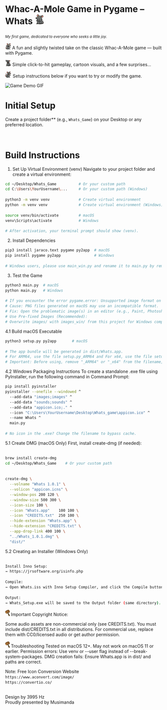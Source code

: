 # <h1>Whac-A-Mole Game in Pygame – Whats <img src="images/maus/maus2.png" alt="Maus" height="32"></h1>

<sub>*My first game, dedicated to everyone who seeks a little joy.*</sub>

<img src="images/maus/maus1.png" alt="Maus" height="20"></h1> A fun and slightly twisted take on the classic Whac-A-Mole game — built with Pygame.

<img src="images/maus/maus4.png" alt="Maus" height="20"></h1> Simple click-to-hit gameplay, cartoon visuals, and a few surprises...  

<img src="images/maus/maus3.png" alt="Maus" height="20"></h1> Setup instructions below if you want to try or modify the game.

![Game Demo GIF](Demo/Whats_demo.gif)


# Initial Setup
Create a project folder** (e.g., `Whats_Game`) on your Desktop or any preferred location.  
<br><br>

# Build Instructions
1. Set Up Virtual Environment (venv)
Navigate to your project folder and create a virtual environment:
```bash
cd ~/Desktop/Whats_Game          # Or your custom path
cd C:\Users\YourUsername\...     # Or your custom path (Windows)

python3 -m venv venv             # Create virtual environment
python -m venv venv              # Create virtual environment (Windows)

source venv/bin/activate         # macOS
venv\Scripts\activate            # Windows

# After activation, your terminal prompt should show (venv).
```


2. Install Dependencies
```bash
pip3 install jaraco.text pygame py2app  # macOS
pip install pygame py2app               # Windows

# Windows users, please use main_win.py and rename it to main.py by removing the _win suffix.
```


3. Test the Game
```bash
python3 main.py  # macOS
python main.py   # Windows

# If you encounter the error pygame.error: Unsupported image format on Windows:
# Cause: PNG files generated on macOS may use an incompatible format.
# Fix: Open the problematic image(s) in an editor (e.g., Paint, Photoshop, GIMP) and re-save them as PNG.
# Use Pre-fixed Images (Recommended):
# Overwrite images/ with images_win/ from this project for Windows compatibility.
```


4.1 Build macOS Executable
```bash
python3 setup.py py2app       # macOS

# The app bundle will be generated in dist/Whats.app.
# For ARM64, use the file setup.py_ARM64 and For x64, use the file setup.py_x64.
# Important: Before using, remove "_ARM64" or "_x64" from the filename, keeping only setup.py
```

4.2 Windows Packaging Instructions
To create a standalone .exe file using PyInstaller, run the following command in Command Prompt:
```bash
pip install pyinstaller
pyinstaller --onefile --windowed ^
  --add-data "images;images" ^
  --add-data "sounds;sounds" ^
  --add-data "appicon.ico;." ^
  --icon "C:\Users\YourUsername\Desktop\Whats_game\appicon.ico" ^
  --name Whats ^
  main.py

# No icon in the .exe? Change the filename to bypass cache.
```


5.1 Create DMG (macOS Only)
First, install create-dmg (if needed):
```bash

brew install create-dmg
cd ~/Desktop/Whats_Game    # Or your custom path


create-dmg \
  --volname "Whats 1.0.1" \
  --volicon "appicon.icns" \
  --window-pos 200 120 \
  --window-size 500 300 \
  --icon-size 100 \
  --icon "Whats.app"    100 100 \
  --icon "CREDITS.txt"  250 100 \
  --hide-extension "Whats.app" \
  --hide-extension "CREDITS.txt" \
  --app-drop-link 400 100 \
  "../Whats_1.0.1.dmg" \
  "dist/"
```


5.2 Creating an Installer (Windows Only)
```bash

Install Inno Setup:
→ https://jrsoftware.org/isinfo.php

Compile:
→ Open Whats.iss with Inno Setup Compiler, and click the Compile button.

Output:
→ Whats_Setup.exe will be saved to the Output folder (same directory).
```

<img src="images/hammer/1.png" alt="Hammer" height="20"></h1> Important Copyright Notice:

Some audio assets are non-commercial only (see CREDITS.txt).
You must include dist/CREDITS.txt in all distributions.
For commercial use, replace them with CC0/licensed audio or get author permission.
<br>


<img src="images/hammer/1.png" alt="Hammer" height="20"></h1> Troubleshooting
Tested on macOS 12+. May not work on macOS 11 or earlier.
Permission errors: Use venv or --user flag instead of --break-system-packages.
DMG creation fails: Ensure Whats.app is in dist/ and paths are correct.
<br>

Note: Free Icon Conversion Website  
`https://www.aconvert.com/image/`  
`https://convertio.co/`
<br><br>


Design by 3995 Hz  
Proudly presented by Musimanda
